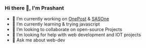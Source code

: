 ### Hi there 👋, I'm Prashant
- 🔭 I’m currently working on [OnePost](https://onepost.sasone.in/) & [SASOne](https://www.sasone.in/)
- 🌱 I’m currently learning & trying javascript 
- 👯 I’m looking to collaborate on open-source Projects
- 🤔 I’m looking for help with web development and IOT projects 
- 💬 Ask me about web-dev 

<!--
**prashant-ksingh/prashant-ksingh** is a ✨ _special_ ✨ repository because its `README.md` (this file) appears on your GitHub profile.

Here are some ideas to get you started:

- 🔭 I’m currently working on ...
- 🌱 I’m currently learning ...
- 👯 I’m looking to collaborate on ...
- 🤔 I’m looking for help with ...
- 💬 Ask me about ...
- 📫 How to reach me: ...
- 😄 Pronouns: ...
- ⚡ Fun fact: ...
-->
